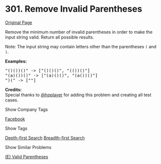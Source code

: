 # 301. Remove Invalid Parentheses

[Original Page](https://leetcode.com/problems/remove-invalid-parentheses/)

Remove the minimum number of invalid parentheses in order to make the input string valid. Return all possible results.

Note: The input string may contain letters other than the parentheses `(` and `)`.

**Examples:**  

<pre>"()())()" -> ["()()()", "(())()"]
"(a)())()" -> ["(a)()()", "(a())()"]
")(" -> [""]
</pre>

**Credits:**  
Special thanks to [@hpplayer](https://leetcode.com/discuss/user/hpplayer) for adding this problem and creating all test cases.

<div>

<div id="company_tags" class="btn btn-xs btn-warning">Show Company Tags</div>

<span class="hidebutton">[Facebook](/company/facebook/)</span></div>

<div>

<div id="tags" class="btn btn-xs btn-warning">Show Tags</div>

<span class="hidebutton">[Depth-first Search](/tag/depth-first-search/) [Breadth-first Search](/tag/breadth-first-search/)</span></div>

<div>

<div id="similar" class="btn btn-xs btn-warning">Show Similar Problems</div>

<span class="hidebutton">[(E) Valid Parentheses](/problems/valid-parentheses/)</span></div>